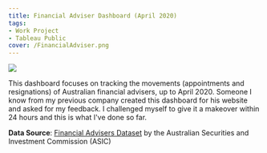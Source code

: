 ```yaml
---
title: Financial Adviser Dashboard (April 2020)
tags: 
- Work Project
- Tableau Public
cover: /FinancialAdviser.png
---
```


<div class='tableauPlaceholder' id='viz1635982241983' style='position: relative'><noscript><a href='#'>
    <img alt=' ' src='https:&#47;&#47;public.tableau.com&#47;static&#47;images&#47;Te&#47;Test_16274547604600&#47;AFSLsByLicOfferPeerGroup&#47;1_rss.png' style='border: none' />
</a>
</noscript>
<object class='tableauViz'  style='display:none;'>
    <param name='host_url' value='https%3A%2F%2Fpublic.tableau.com%2F' /> 
    <param name='embed_code_version' value='3' /> 
    <param name='site_root' value='' />
    <param name='name' value='Test_16274547604600&#47;AFSLsByLicOfferPeerGroup' />
    <param name='tabs' value='yes' />
    <param name='device' value='desktop' />
    <param name='toolbar' value='no' />
    <param name='device' value='desktop' />
    <param name='display_count' value='yes' />
    <param name='language' value='en-GB' />
    <param name="dataDetails" value="no" />
    <param name="alerts" value="no" />
    <param name="showShareOptions" value="false" />
    <param name="subscriptions" value="no" />

</object>
</div>                
<script type='text/javascript'>                    
var divElement = document.getElementById('viz1635982241983');                    
    var vizElement = divElement.getElementsByTagName('object')[0];                    
    if ( divElement.offsetWidth > 800 ) { vizElement.style.width='800px';vizElement.style.height='1050px';} 
    else if ( divElement.offsetWidth > 500 ) { vizElement.style.width='800px';vizElement.style.height='1050px';} 
    else { vizElement.style.minWidth='800px';vizElement.style.maxWidth='100%';vizElement.style.height='1000px';}                     
    var scriptElement = document.createElement('script');                    
    scriptElement.src = 'https://public.tableau.com/javascripts/api/viz_v1.js';                    
    vizElement.parentNode.insertBefore(scriptElement, vizElement);                
</script>

This dashboard focuses on tracking the movements (appointments and resignations) of Australian financial advisers, up to April 2020. Someone I know from my previous company created this dashboard for his website and asked for my feedback. I challenged myself to give it a makeover within 24 hours and this is what I've done so far.

**Data Source**: [Financial Advisers Dataset](https://data.gov.au/data/dataset/asic-financial-adviser) by the Australian Securities and Investment Commission (ASIC)